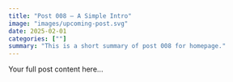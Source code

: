 ```yaml
---
title: "Post 008 — A Simple Intro"
image: "images/upcoming-post.svg"
date: 2025-02-01
categories: [""]
summary: "This is a short summary of post 008 for homepage."
---
```


Your full post content here...

